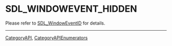 # SDL_WINDOWEVENT_HIDDEN

Please refer to [SDL_WindowEventID](SDL_WindowEventID) for details.

----
[CategoryAPI](CategoryAPI), [CategoryAPIEnumerators](CategoryAPIEnumerators)

